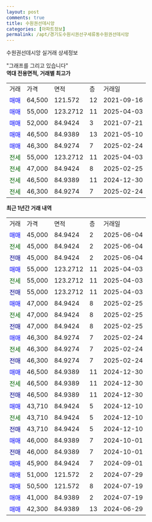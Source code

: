 ```yaml
---
layout: post
comments: true
title: 수원권선데시앙
categories: [아파트정보]
permalink: /apt/경기도수원시권선구세류동수원권선데시앙
---
```


수원권선데시앙 실거래 상세정보

<script type="text/javascript">
  google.charts.load('current', {'packages':['line', 'corechart']});
  google.charts.setOnLoadCallback(drawChart);

  function drawChart() {
    var data = new google.visualization.DataTable();
    data.addColumn('date', '거래일');
    data.addColumn('number', "매매");
    data.addColumn('number', "전세");
    data.addColumn('number', "전매");

    data.addRows([[new Date(Date.parse("2025-06-04")), 45000, null, null], [new Date(Date.parse("2025-06-04")), null, 45000, null], [new Date(Date.parse("2025-06-04")), null, null, 45000], [new Date(Date.parse("2025-04-03")), 55000, null, null], [new Date(Date.parse("2025-04-03")), null, 55000, null], [new Date(Date.parse("2025-04-03")), null, null, 55000], [new Date(Date.parse("2025-02-25")), 47000, null, null], [new Date(Date.parse("2025-02-25")), null, 47000, null], [new Date(Date.parse("2025-02-25")), null, null, 47000], [new Date(Date.parse("2025-02-24")), 46300, null, null], [new Date(Date.parse("2025-02-24")), null, 46300, null], [new Date(Date.parse("2025-02-24")), null, null, 46300], [new Date(Date.parse("2024-12-30")), 46500, null, null], [new Date(Date.parse("2024-12-30")), null, 46500, null], [new Date(Date.parse("2024-12-30")), null, null, 46500], [new Date(Date.parse("2024-12-10")), 43710, null, null], [new Date(Date.parse("2024-12-10")), null, 43710, null], [new Date(Date.parse("2024-12-10")), null, null, 43710], [new Date(Date.parse("2024-10-01")), 46000, null, null], [new Date(Date.parse("2024-10-01")), null, null, 46000], [new Date(Date.parse("2024-09-01")), 45900, null, null], [new Date(Date.parse("2024-07-29")), 51000, null, null], [new Date(Date.parse("2024-07-19")), 50500, null, null], [new Date(Date.parse("2024-07-19")), 41000, null, null], [new Date(Date.parse("2024-06-29")), 42300, null, null]]);

    var options = {
      hAxis: {
        format: 'yyyy/MM/dd'
      },    
      lineWidth: 0,
      pointsVisible: true,    
      title: '최근 1년간 유형별 실거래가 분포',
      legend: { position: 'bottom' }
    };

    var formatter = new google.visualization.NumberFormat({pattern:'###,###'} );
    formatter.format(data, 1);
    formatter.format(data, 2);
    
    setTimeout(function() {
        var chart = new google.visualization.LineChart(document.getElementById('columnchart_material'));
        chart.draw(data, (options));
        document.getElementById('loading').style.display = 'none';
    }, 200);
  }
</script>


<div id="loading" style="z-index:20; display: block; margin-left: 0px">"그래프를 그리고 있습니다"</div>
<div id="columnchart_material" style="width: 95%; margin-left: 0px; display: block"></div>
<!-- contents start -->
<b>역대 전용면적, 거래별 최고가</b>
<table class="sortable">
    <tr>
      <td>거래</td>
      <td>가격</td>
      <td>면적</td>
      <td>층</td>
      <td>거래일</td>
    </tr>
        <tr>
          <td><a style="color: blue">매매</a></td>
          <td>64,500</td>
          <td>121.572</td>
          <td>12</td>
          <td>2021-09-16</td>
        </tr>            <tr>
          <td><a style="color: blue">매매</a></td>
          <td>55,000</td>
          <td>123.2712</td>
          <td>11</td>
          <td>2025-04-03</td>
        </tr>            <tr>
          <td><a style="color: blue">매매</a></td>
          <td>52,000</td>
          <td>84.9424</td>
          <td>3</td>
          <td>2021-07-21</td>
        </tr>            <tr>
          <td><a style="color: blue">매매</a></td>
          <td>46,500</td>
          <td>84.9389</td>
          <td>13</td>
          <td>2021-05-10</td>
        </tr>            <tr>
          <td><a style="color: blue">매매</a></td>
          <td>46,300</td>
          <td>84.9274</td>
          <td>7</td>
          <td>2025-02-24</td>
        </tr>        
        <tr>
              <td><a style="color: darkgreen">전세</a></td>
              <td>55,000</td>
              <td>123.2712</td>
              <td>11</td>
              <td>2025-04-03</td>
            </tr>            <tr>
              <td><a style="color: darkgreen">전세</a></td>
              <td>47,000</td>
              <td>84.9424</td>
              <td>8</td>
              <td>2025-02-25</td>
            </tr>            <tr>
              <td><a style="color: darkgreen">전세</a></td>
              <td>46,500</td>
              <td>84.9389</td>
              <td>11</td>
              <td>2024-12-30</td>
            </tr>            <tr>
              <td><a style="color: darkgreen">전세</a></td>
              <td>46,300</td>
              <td>84.9274</td>
              <td>7</td>
              <td>2025-02-24</td>
            </tr>        
    
</table>

<b>최근 1년간 거래 내역</b>

<table class="sortable">
    <tr>
      <td>거래</td>
      <td>가격</td>
      <td>면적</td>
      <td>층</td>
      <td>거래일</td>
    </tr>
    <tr>
      <td><a style="color: blue">매매</a></td>
      <td>45,000</td>
      <td>84.9424</td>
      <td>2</td>
      <td>2025-06-04</td>
    </tr>          <tr>
      <td><a style="color: darkgreen">전세</a></td>
      <td>45,000</td>
      <td>84.9424</td>
      <td>2</td>
      <td>2025-06-04</td>
    </tr>          <tr>
      <td><a style="color: darkblue">전매</a></td>
      <td>45,000</td>
      <td>84.9424</td>
      <td>2</td>
      <td>2025-06-04</td>
    </tr>          <tr>
      <td><a style="color: blue">매매</a></td>
      <td>55,000</td>
      <td>123.2712</td>
      <td>11</td>
      <td>2025-04-03</td>
    </tr>          <tr>
      <td><a style="color: darkgreen">전세</a></td>
      <td>55,000</td>
      <td>123.2712</td>
      <td>11</td>
      <td>2025-04-03</td>
    </tr>          <tr>
      <td><a style="color: darkblue">전매</a></td>
      <td>55,000</td>
      <td>123.2712</td>
      <td>11</td>
      <td>2025-04-03</td>
    </tr>          <tr>
      <td><a style="color: blue">매매</a></td>
      <td>47,000</td>
      <td>84.9424</td>
      <td>8</td>
      <td>2025-02-25</td>
    </tr>          <tr>
      <td><a style="color: darkgreen">전세</a></td>
      <td>47,000</td>
      <td>84.9424</td>
      <td>8</td>
      <td>2025-02-25</td>
    </tr>          <tr>
      <td><a style="color: darkblue">전매</a></td>
      <td>47,000</td>
      <td>84.9424</td>
      <td>8</td>
      <td>2025-02-25</td>
    </tr>          <tr>
      <td><a style="color: blue">매매</a></td>
      <td>46,300</td>
      <td>84.9274</td>
      <td>7</td>
      <td>2025-02-24</td>
    </tr>          <tr>
      <td><a style="color: darkgreen">전세</a></td>
      <td>46,300</td>
      <td>84.9274</td>
      <td>7</td>
      <td>2025-02-24</td>
    </tr>          <tr>
      <td><a style="color: darkblue">전매</a></td>
      <td>46,300</td>
      <td>84.9274</td>
      <td>7</td>
      <td>2025-02-24</td>
    </tr>          <tr>
      <td><a style="color: blue">매매</a></td>
      <td>46,500</td>
      <td>84.9389</td>
      <td>11</td>
      <td>2024-12-30</td>
    </tr>          <tr>
      <td><a style="color: darkgreen">전세</a></td>
      <td>46,500</td>
      <td>84.9389</td>
      <td>11</td>
      <td>2024-12-30</td>
    </tr>          <tr>
      <td><a style="color: darkblue">전매</a></td>
      <td>46,500</td>
      <td>84.9389</td>
      <td>11</td>
      <td>2024-12-30</td>
    </tr>          <tr>
      <td><a style="color: blue">매매</a></td>
      <td>43,710</td>
      <td>84.9424</td>
      <td>5</td>
      <td>2024-12-10</td>
    </tr>          <tr>
      <td><a style="color: darkgreen">전세</a></td>
      <td>43,710</td>
      <td>84.9424</td>
      <td>5</td>
      <td>2024-12-10</td>
    </tr>          <tr>
      <td><a style="color: darkblue">전매</a></td>
      <td>43,710</td>
      <td>84.9424</td>
      <td>5</td>
      <td>2024-12-10</td>
    </tr>          <tr>
      <td><a style="color: blue">매매</a></td>
      <td>46,000</td>
      <td>84.9389</td>
      <td>7</td>
      <td>2024-10-01</td>
    </tr>          <tr>
      <td><a style="color: darkblue">전매</a></td>
      <td>46,000</td>
      <td>84.9389</td>
      <td>7</td>
      <td>2024-10-01</td>
    </tr>          <tr>
      <td><a style="color: blue">매매</a></td>
      <td>45,900</td>
      <td>84.9424</td>
      <td>7</td>
      <td>2024-09-01</td>
    </tr>          <tr>
      <td><a style="color: blue">매매</a></td>
      <td>51,000</td>
      <td>121.572</td>
      <td>2</td>
      <td>2024-07-29</td>
    </tr>          <tr>
      <td><a style="color: blue">매매</a></td>
      <td>50,500</td>
      <td>121.572</td>
      <td>8</td>
      <td>2024-07-19</td>
    </tr>          <tr>
      <td><a style="color: blue">매매</a></td>
      <td>41,000</td>
      <td>84.9389</td>
      <td>2</td>
      <td>2024-07-19</td>
    </tr>          <tr>
      <td><a style="color: blue">매매</a></td>
      <td>42,300</td>
      <td>84.9389</td>
      <td>13</td>
      <td>2024-06-29</td>
    </tr>      </table>
<!-- contents end -->    

